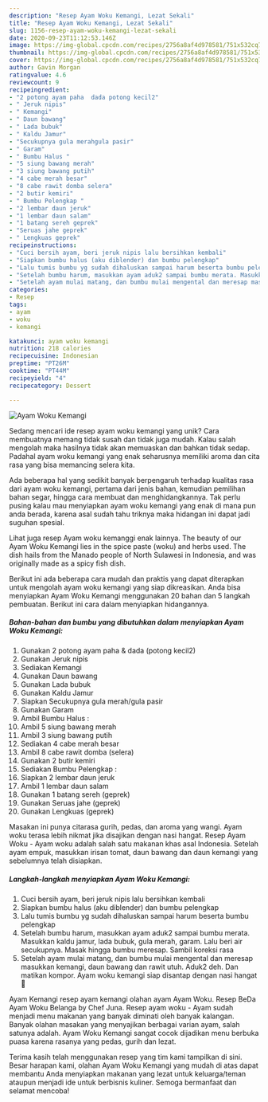 ```yaml
---
description: "Resep Ayam Woku Kemangi, Lezat Sekali"
title: "Resep Ayam Woku Kemangi, Lezat Sekali"
slug: 1156-resep-ayam-woku-kemangi-lezat-sekali
date: 2020-09-23T11:12:53.146Z
image: https://img-global.cpcdn.com/recipes/2756a8af4d978581/751x532cq70/ayam-woku-kemangi-foto-resep-utama.jpg
thumbnail: https://img-global.cpcdn.com/recipes/2756a8af4d978581/751x532cq70/ayam-woku-kemangi-foto-resep-utama.jpg
cover: https://img-global.cpcdn.com/recipes/2756a8af4d978581/751x532cq70/ayam-woku-kemangi-foto-resep-utama.jpg
author: Gavin Morgan
ratingvalue: 4.6
reviewcount: 9
recipeingredient:
- "2 potong ayam paha  dada potong kecil2"
- " Jeruk nipis"
- " Kemangi"
- " Daun bawang"
- " Lada bubuk"
- " Kaldu Jamur"
- "Secukupnya gula merahgula pasir"
- " Garam"
- " Bumbu Halus "
- "5 siung bawang merah"
- "3 siung bawang putih"
- "4 cabe merah besar"
- "8 cabe rawit domba selera"
- "2 butir kemiri"
- " Bumbu Pelengkap "
- "2 lembar daun jeruk"
- "1 lembar daun salam"
- "1 batang sereh geprek"
- "Seruas jahe geprek"
- " Lengkuas geprek"
recipeinstructions:
- "Cuci bersih ayam, beri jeruk nipis lalu bersihkan kembali"
- "Siapkan bumbu halus (aku diblender) dan bumbu pelengkap"
- "Lalu tumis bumbu yg sudah dihaluskan sampai harum beserta bumbu pelengkap"
- "Setelah bumbu harum, masukkan ayam aduk2 sampai bumbu merata. Masukkan kaldu jamur, lada bubuk, gula merah, garam. Lalu beri air secukupnya. Masak hingga bumbu meresap. Sambil koreksi rasa"
- "Setelah ayam mulai matang, dan bumbu mulai mengental dan meresap masukkan kemangi, daun bawang dan rawit utuh. Aduk2 deh. Dan matikan kompor. Ayam woku kemangi siap disantap dengan nasi hangat 🤤"
categories:
- Resep
tags:
- ayam
- woku
- kemangi

katakunci: ayam woku kemangi 
nutrition: 218 calories
recipecuisine: Indonesian
preptime: "PT26M"
cooktime: "PT44M"
recipeyield: "4"
recipecategory: Dessert

---
```



![Ayam Woku Kemangi](https://img-global.cpcdn.com/recipes/2756a8af4d978581/751x532cq70/ayam-woku-kemangi-foto-resep-utama.jpg)

Sedang mencari ide resep ayam woku kemangi yang unik? Cara membuatnya memang tidak susah dan tidak juga mudah. Kalau salah mengolah maka hasilnya tidak akan memuaskan dan bahkan tidak sedap. Padahal ayam woku kemangi yang enak seharusnya memiliki aroma dan cita rasa yang bisa memancing selera kita.

Ada beberapa hal yang sedikit banyak berpengaruh terhadap kualitas rasa dari ayam woku kemangi, pertama dari jenis bahan, kemudian pemilihan bahan segar, hingga cara membuat dan menghidangkannya. Tak perlu pusing kalau mau menyiapkan ayam woku kemangi yang enak di mana pun anda berada, karena asal sudah tahu triknya maka hidangan ini dapat jadi suguhan spesial.

Lihat juga resep Ayam woku kemanggi enak lainnya. The beauty of our Ayam Woku Kemangi lies in the spice paste (woku) and herbs used. The dish hails from the Manado people of North Sulawesi in Indonesia, and was originally made as a spicy fish dish.


Berikut ini ada beberapa cara mudah dan praktis yang dapat diterapkan untuk mengolah ayam woku kemangi yang siap dikreasikan. Anda bisa menyiapkan Ayam Woku Kemangi menggunakan 20 bahan dan 5 langkah pembuatan. Berikut ini cara dalam menyiapkan hidangannya.

<!--inarticleads1-->

##### Bahan-bahan dan bumbu yang dibutuhkan dalam menyiapkan Ayam Woku Kemangi:

1. Gunakan 2 potong ayam paha &amp; dada (potong kecil2)
1. Gunakan  Jeruk nipis
1. Sediakan  Kemangi
1. Gunakan  Daun bawang
1. Gunakan  Lada bubuk
1. Gunakan  Kaldu Jamur
1. Siapkan Secukupnya gula merah/gula pasir
1. Gunakan  Garam
1. Ambil  Bumbu Halus :
1. Ambil 5 siung bawang merah
1. Ambil 3 siung bawang putih
1. Sediakan 4 cabe merah besar
1. Ambil 8 cabe rawit domba (selera)
1. Gunakan 2 butir kemiri
1. Sediakan  Bumbu Pelengkap :
1. Siapkan 2 lembar daun jeruk
1. Ambil 1 lembar daun salam
1. Gunakan 1 batang sereh (geprek)
1. Gunakan Seruas jahe (geprek)
1. Gunakan  Lengkuas (geprek)


Masakan ini punya citarasa gurih, pedas, dan aroma yang wangi. Ayam woku terasa lebih nikmat jika disajikan dengan nasi hangat. Resep Ayam Woku - Ayam woku adalah salah satu makanan khas asal Indonesia. Setelah ayam empuk, masukkan irisan tomat, daun bawang dan daun kemangi yang sebelumnya telah disiapkan. 

<!--inarticleads2-->

##### Langkah-langkah menyiapkan Ayam Woku Kemangi:

1. Cuci bersih ayam, beri jeruk nipis lalu bersihkan kembali
1. Siapkan bumbu halus (aku diblender) dan bumbu pelengkap
1. Lalu tumis bumbu yg sudah dihaluskan sampai harum beserta bumbu pelengkap
1. Setelah bumbu harum, masukkan ayam aduk2 sampai bumbu merata. Masukkan kaldu jamur, lada bubuk, gula merah, garam. Lalu beri air secukupnya. Masak hingga bumbu meresap. Sambil koreksi rasa
1. Setelah ayam mulai matang, dan bumbu mulai mengental dan meresap masukkan kemangi, daun bawang dan rawit utuh. Aduk2 deh. Dan matikan kompor. Ayam woku kemangi siap disantap dengan nasi hangat 🤤


Ayam Kemangi resep ayam kemangi olahan ayam Ayam Woku. Resep BeDa Ayam Woku Belanga by Chef Juna. Resep ayam woku - Ayam sudah menjadi menu makanan yang banyak diminati oleh banyak kalangan. Banyak olahan masakan yang menyajikan berbagai varian ayam, salah satunya adalah. Ayam Woku Kemangi sangat cocok dijadikan menu berbuka puasa karena rasanya yang pedas, gurih dan lezat. 

Terima kasih telah menggunakan resep yang tim kami tampilkan di sini. Besar harapan kami, olahan Ayam Woku Kemangi yang mudah di atas dapat membantu Anda menyiapkan makanan yang lezat untuk keluarga/teman ataupun menjadi ide untuk berbisnis kuliner. Semoga bermanfaat dan selamat mencoba!
